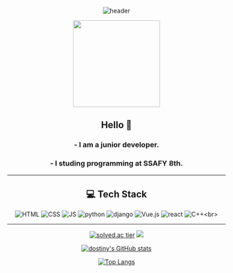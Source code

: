 <div align=center>

![header](https://capsule-render.vercel.app/api?type=rounded&color=gradient&height=100&section=header&text=DOGYEOM&fontSize=60&animation=scaleIn)

 <a href="https://github.com/dostiny"><img src="https://github.com/dostiny.png" width="200px;" alt=""/></a>
## Hello 👋 

### - I am a junior developer.
### - I studing programming at SSAFY 8th.

 ***

## 💻 Tech Stack
 ![HTML](https://img.shields.io/badge/HTML-E34F26?style=flat-square&logo=HTML5&logoColor=white) 
 ![CSS](https://img.shields.io/badge/CSS-1572B6?style=flat-square&logo=CSS3&logoColor=white) 
 ![JS](https://img.shields.io/badge/JavaScript-F7DF1E?style=flat-square&logo=JavaScript&logoColor=white)
 ![python](https://img.shields.io/badge/Python-3776AB?style=flat-square&logo=python&logoColor=white)
 ![django](https://img.shields.io/badge/django-092E20?style=flat-square&logo=django&logoColor=white)
 ![Vue.js](https://img.shields.io/badge/Vue.js-4FC08D?style=flat-square&logo=Vue.js&logoColor=white)
 ![react](https://img.shields.io/badge/react-4FC08D?style=flat-square&logo=react&logoColor=white)
 ![C++](https://img.shields.io/badge/C++-%2300599C.svg?style=flat-square&logo=c&logoColor=white")<br>

<!-- - I recently studying ![React](https://img.shields.io/badge/React-61DAFB?style=flat-square&logo=React&logoColor=white) -->

***
[![solved.ac tier](http://mazassumnida.wtf/api/generate_badge?boj=dostiny)](https://solved.ac/dostiny)
<img src="http://mazandi.herokuapp.com/api?handle=dostiny&theme=warm"/><br>
 
[![dostiny's GitHub stats](https://github-readme-stats.vercel.app/api?username=dostiny)](https://github.com/dostiny/github-readme-stats)<br> 

[![Top Langs](https://github-readme-stats.vercel.app/api/top-langs/?username=dostiny&layout=compact)](https://github.com/dostiny/github-readme-stats)

</div>

